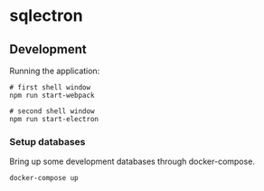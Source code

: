 # sqlectron


## Development

Running the application:

```shell
# first shell window
npm run start-webpack

# second shell window
npm run start-electron
```

### Setup databases

Bring up some development databases through docker-compose.

```shell
docker-compose up
```
